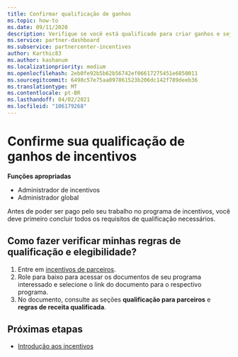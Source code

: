```yaml
---
title: Confirmar qualificação de ganhos
ms.topic: how-to
ms.date: 09/11/2020
description: Verifique se você está qualificado para criar ganhos e seja pago no programa incentivos. Verifique suas regras de qualificação e receita de ganhos no Partner Center.
ms.service: partner-dashboard
ms.subservice: partnercenter-incentives
author: Karthic83
ms.author: kashanum
ms.localizationpriority: medium
ms.openlocfilehash: 2eb0fe92b5b62b56742ef06617275451e6850011
ms.sourcegitcommit: 6498c57e75aa097861523b206dc142f789deeb36
ms.translationtype: MT
ms.contentlocale: pt-BR
ms.lasthandoff: 04/02/2021
ms.locfileid: "106179268"
---
```

# <a name="confirm-your-incentives-earnings-eligibility"></a>Confirme sua qualificação de ganhos de incentivos

**Funções apropriadas**

- Administrador de incentivos
- Administrador global

Antes de poder ser pago pelo seu trabalho no programa de incentivos, você deve primeiro concluir todos os requisitos de qualificação necessários.

## <a name="how-do-i-check-my-earning-eligibility-and-revenue-rules"></a>Como fazer verificar minhas regras de qualificação e elegibilidade?

1. Entre em [incentivos de parceiros](https://partner.microsoft.com/membership/partner-incentives).
2. Role para baixo para acessar os documentos de seu programa interessado e selecione o link do documento para o respectivo programa.
3. No documento, consulte as seções **qualificação para parceiros** e **regras de receita qualificada**.

## <a name="next-steps"></a>Próximas etapas

- [Introdução aos incentivos](incentives-get-started-intro.md)

